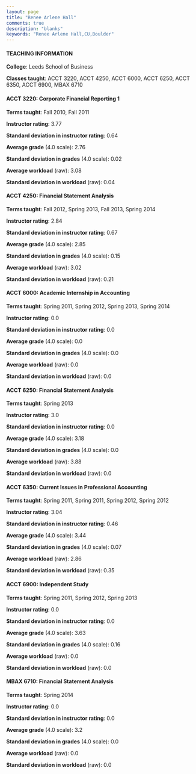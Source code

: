 ```yaml
---
layout: page
title: "Renee Arlene Hall" 
comments: true
description: "blanks"
keywords: "Renee Arlene Hall,CU,Boulder"
---
```

<head>
<script src="https://ajax.googleapis.com/ajax/libs/jquery/2.1.3/jquery.min.js"></script>
<script src="https://dl.dropboxusercontent.com/s/pc42nxpaw1ea4o9/highcharts.js?dl=0"></script>
<!-- <script src="../assets/js/highcharts.js"></script> -->
<style type="text/css">@font-face {
	font-family: "Bebas Neue";
	src: url(https://www.filehosting.org/file/details/544349/BebasNeue Regular.otf) format("opentype");
	}
	h1.Bebas { 
		font-family: "Bebas Neue", Verdana, Tahoma;
	}
</style>
</head>
	   
#### TEACHING INFORMATION

**College**: Leeds School of Business

**Classes taught**: ACCT 3220, ACCT 4250, ACCT 6000, ACCT 6250, ACCT 6350, ACCT 6900, MBAX 6710

#### ACCT 3220: Corporate Financial Reporting 1

**Terms taught**: Fall 2010, Fall 2011

**Instructor rating**: 3.77

**Standard deviation in instructor rating**: 0.64

**Average grade** (4.0 scale): 2.76

**Standard deviation in grades** (4.0 scale): 0.02

**Average workload** (raw): 3.08

**Standard deviation in workload** (raw): 0.04

#### ACCT 4250: Financial Statement Analysis

**Terms taught**: Fall 2012, Spring 2013, Fall 2013, Spring 2014

**Instructor rating**: 2.84

**Standard deviation in instructor rating**: 0.67

**Average grade** (4.0 scale): 2.85

**Standard deviation in grades** (4.0 scale): 0.15

**Average workload** (raw): 3.02

**Standard deviation in workload** (raw): 0.21

#### ACCT 6000: Academic Internship in Accounting

**Terms taught**: Spring 2011, Spring 2012, Spring 2013, Spring 2014

**Instructor rating**: 0.0

**Standard deviation in instructor rating**: 0.0

**Average grade** (4.0 scale): 0.0

**Standard deviation in grades** (4.0 scale): 0.0

**Average workload** (raw): 0.0

**Standard deviation in workload** (raw): 0.0

#### ACCT 6250: Financial Statement Analysis

**Terms taught**: Spring 2013

**Instructor rating**: 3.0

**Standard deviation in instructor rating**: 0.0

**Average grade** (4.0 scale): 3.18

**Standard deviation in grades** (4.0 scale): 0.0

**Average workload** (raw): 3.88

**Standard deviation in workload** (raw): 0.0

#### ACCT 6350: Current Issues in Professional Accounting

**Terms taught**: Spring 2011, Spring 2011, Spring 2012, Spring 2012

**Instructor rating**: 3.04

**Standard deviation in instructor rating**: 0.46

**Average grade** (4.0 scale): 3.44

**Standard deviation in grades** (4.0 scale): 0.07

**Average workload** (raw): 2.86

**Standard deviation in workload** (raw): 0.35

#### ACCT 6900: Independent Study

**Terms taught**: Spring 2011, Spring 2012, Spring 2013

**Instructor rating**: 0.0

**Standard deviation in instructor rating**: 0.0

**Average grade** (4.0 scale): 3.63

**Standard deviation in grades** (4.0 scale): 0.16

**Average workload** (raw): 0.0

**Standard deviation in workload** (raw): 0.0

#### MBAX 6710: Financial Statement Analysis

**Terms taught**: Spring 2014

**Instructor rating**: 0.0

**Standard deviation in instructor rating**: 0.0

**Average grade** (4.0 scale): 3.2

**Standard deviation in grades** (4.0 scale): 0.0

**Average workload** (raw): 0.0

**Standard deviation in workload** (raw): 0.0

